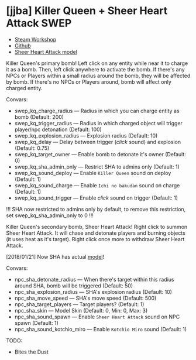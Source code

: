 # [jjba] Killer Queen + Sheer Heart Attack SWEP
* [Steam Workshop](https://steamcommunity.com/sharedfiles/filedetails/?id=832937251)
* [Github](https://github.com/kotborealis/gmod_killerqueen)
* [Sheer Heart Attack model](http://steamcommunity.com/sharedfiles/filedetails/?id=1273958451)

Killer Queen's primary bomb! 
Left click on any entity while near it to charge it as a bomb. 
Then, left click anywhere to activate the bomb. 
If there's any NPCs or Players within a small radius around the bomb, they will be affected by bomb.
If there's no NPCs or Players around, bomb will affect only charged entity.

Convars:
* swep_kq_charge_radius — Radius in which you can charge entity as bomb (Default: 200)
* swep_kq_trigger_radius — Radius in which charged object will trigger player/npc detonation (Default: 100)
* swep_kq_explosion_radius — Explosion radius (Default: 10)
* swep_kq_delay — Delay between trigger (*click* sound) and explosion (Default: 0.75)
* swep_kq_target_owner — Enable bomb to detonate it's owner (Default: 0)
* swep_kq_sha_admin_only — Restrict SHA to admins only (Default: 1)
* swep_kq_sound_deploy — Enable `Killer Queen` sound on deploy (Default: 1)
* swep_kq_sound_charge — Enable `Ichi no bakudan` sound on charge (Default: 1)
* swep_kq_sound_trigger — Enable *click* sound on trigger (Default: 1)

!!! SHA now restricted to admins only by default, to remove this restriction, set swep_kq_sha_admin_only to 0 !!!

Killer Queen's secondary bomb, Sheer Heart Attack!
Right click to summon Sheer Heart Attack. It will chase and detonate players and burning objects (it uses heat as it's target).
Right click once more to withdraw Sheer Heart Attack.

[2018/01/21] Now SHA has actual [model](http://steamcommunity.com/sharedfiles/filedetails/?id=1273958451)!

Convars:
* npc_sha_detonate_radius — When there's target within this radius around SHA, bomb will be triggered (Default: 50)
* npc_sha_explosion_radius — SHA's explosion radius (Default: 10)
* npc_sha_move_speed  — SHA's move speed (Default: 500)
* npc_sha_target_players — Target players? (Default: 1)
* npc_sha_skin — Model Skin (Default: 0, Min: 0, Max: 3)
* npc_sha_sound_spawn — Enable `Sheer Heart Attack` sound on NPC spawn (Default: 1)
* npc_sha_sound_kotchio_miro  — Enable `Kotchio Miro` sound (Default: 1)

TODO:
* Bites the Dust